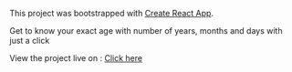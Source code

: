 This project was bootstrapped with [Create React App](https://github.com/facebook/create-react-app).

Get to know your exact age with number of years, months and days with just a click

View the project live on :  [Click here](age-teller.netlify.app/)
